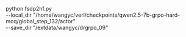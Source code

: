 python fsdp2hf.py \
    --local_dir "/home/wangyc/verl/checkpoints/qwen2.5-7b-grpo-hard-mcq/global_step_132/actor" \
    --save_dir "/extdata/wangyc/drgrpo_09"